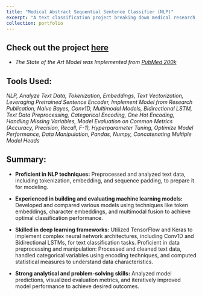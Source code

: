 ```yaml
---
title: "Medical Abstract Sequential Sentence Classifier (NLP)"
excerpt: "A text classification project breaking down medical research papers' abstracts into more understandable sections, encompassing tasks such as dataset downloading, preprocessing, multimodal modeling, and replication of a state-of-the-art model from the PubMed Research Paper"
collection: portfolio
---
```


## Check out the project [here](https://github.com/Daryldactyl/Pubmed/blob/main/Research_Paper_Classifier.ipynb)

 - *The State of the Art Model was Implemented from [PubMed 200k](https://arxiv.org/pdf/1710.06071)*
## Tools Used:
*NLP, Analyze Text Data, Tokenization, Embeddings, Text Vectorization, Leveraging Pretrained Sentence Encoder, Implement Model from Research Publication, Naive Bayes, Conv1D, Multimodal Models, Bidirectional LSTM, Text Data Preprocessing, Categorical Encoding, One Hot Encoding, Handling Missing Variables, Model Evaluation on Common Metrics (Accuracy, Precision, Recall, F-1), Hyperparameter Tuning, Optimize Model Performance, Data Manipulation, Pandas, Numpy, Concatenating Multiple Model Heads*
## Summary:
- **Proficient in NLP techniques:** Preprocessed and analyzed text data, including tokenization, embedding, and sequence padding, to prepare it for modeling.
  
- **Experienced in building and evaluating machine learning models:** Developed and compared various models using techniques like token embeddings, character embeddings, and multimodal fusion to achieve optimal classification performance.
  
- **Skilled in deep learning frameworks:** Utilized TensorFlow and Keras to implement complex neural network architectures, including Conv1D and Bidirectional LSTMs, for text classification tasks.
Proficient in data preprocessing and manipulation: Processed and cleaned text data, handled categorical variables using encoding techniques, and computed statistical measures to understand data characteristics.

- **Strong analytical and problem-solving skills:** Analyzed model predictions, visualized evaluation metrics, and iteratively improved model performance to achieve desired outcomes.
